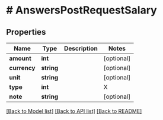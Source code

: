 # # AnswersPostRequestSalary

## Properties

Name | Type | Description | Notes
------------ | ------------- | ------------- | -------------
**amount** | **int** |  | [optional]
**currency** | **string** |  | [optional]
**unit** | **string** |  | [optional]
**type** | **int** | | X | Typ pracovního poměru    | | - | ------------------------ | | 0 | Práce na plný úvazek     | | 1 | Práce na zkrácený úvazek | | 2 | Práce na živnost         | | 3 | Práce přes internet      | | 4 | Práce doma               | | 5 | Krátkodobá práce         | | 6 | Brigáda                  | | [optional]
**note** | **string** |  | [optional]

[[Back to Model list]](../../README.md#models) [[Back to API list]](../../README.md#endpoints) [[Back to README]](../../README.md)
